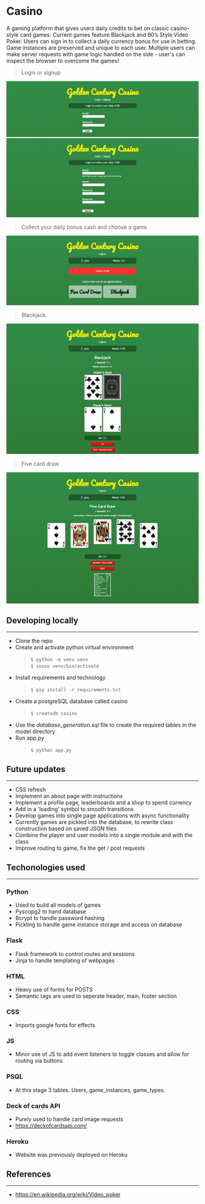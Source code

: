 # Casino
A gaming platform that gives users daily credits to bet on classic casino-style card games. Current games feature Blackjack and 80’s Style Video Poker. Users can sign in to collect a daily currency bonus for use in betting. Game instances are preserved and unique to each user. Multiple users can make server requests with game logic handled on the side - user's can inspect the browser to overcome the games!

> Login or signup

![Login](./readme-imgs/login.png)
![Signup](./readme-imgs/signup.png)

> Collect your daily bonus cash and choose a game

![Game choice](./readme-imgs/game_choice.png)

> Blackjack

![Blackjack play](./readme-imgs/blackjack_play.png)

> Five card draw

![Fivecard draw](./readme-imgs/fivecarddraw_play.png)

## Developing locally
---
- Clone the repo 
- Create and activate python virtual environment
    > `$ python -m venv venv`\
    > `$ souce venv/bin/activate`
- Install requirements and technology
    > `$ pip install -r requirements.txt`
- Create a postgreSQL database called casino
    > `$ createdb casino`
- Use the *database_generation.sql* file to create the required tables in the model directory
- Run app.py
    > `$ python app.py`

## Future updates
---
- CSS refresh
- Implement an about page with instructions
- Implement a profile page, leaderboards and a shop to spend currency
- Add in a 'loading' symbol to smooth transitions
- Develop games into single page applications with async functionality
- Currently games are pickled into the database, to rewrite class construction based on saved JSON files
- Combine the player and user models into a single module and with the class
- Improve routing to game, fix the get / post requests

## Techonologies used
---
### Python
- Used to build all models of games
- Pyscopg2 to hand database 
- Bcrypt to handle password hashing
- Pickling to handle game instance storage and access on database

### Flask
- Flask framework to control routes and sessions
- Jinja to handle templating of webpages


### HTML
- Heavy use of forms for POSTS
- Semantic tags are used to seperate header, main, footer section

### CSS
- Imports google fonts for effects

### JS
- Minor use of JS to add event listeners to toggle classes and allow for routing via buttons

### PSQL
- At this stage 3 tables. Users, game_instances, game_types. 

### Deck of cards API
- Purely used to handle card image requests
- https://deckofcardsapi.com/

### Heroku
- Website was previously deployed on Heroku

## References
---
- https://en.wikipedia.org/wiki/Video_poker

